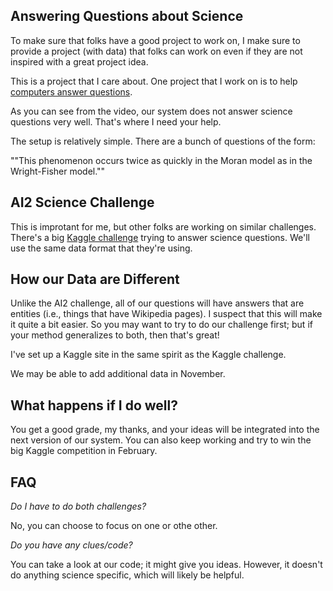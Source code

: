 ## Answering Questions about Science

To make sure that folks have a good project to work on, I make sure to provide a project (with data) that folks can work on even if they are not inspired with a great project idea.

This is a project that I care about.  One project that I work on is to help [computers answer questions](https://www.youtube.com/embed/kTXJCEvCDYk).  

As you can see from the video, our system does not answer science questions very well.  That's where I need your help.

The setup is relatively simple.  There are a bunch of questions of the form:

""This phenomenon occurs twice as quickly in the Moran model as in the Wright-Fisher model.""

## AI2 Science Challenge

This is improtant for me, but other folks are working on similar challenges.  There's a big [Kaggle challenge](https://www.kaggle.com/c/the-allen-ai-science-challenge) trying to answer science questions.  We'll use the same data format that they're using.

## How our Data are Different

Unlike the AI2 challenge, all of our questions will have answers that are entities (i.e., things that have Wikipedia pages).  I suspect that this will make it quite a bit easier.  So you may want to try to do our challenge first; but if your method generalizes to both, then that's great!

I've set up a Kaggle site in the same spirit as the Kaggle challenge.

We may be able to add additional data in November.

## What happens if I do well?

You get a good grade, my thanks, and your ideas will be integrated into the next version of our system.  You can also keep working and try to win the big Kaggle competition in February.

## FAQ

*Do I have to do both challenges?*

No, you can choose to focus on one or othe other.  

*Do you have any clues/code?*

You can take a look at our code; it might give you ideas.  However, it doesn't do anything science specific, which will likely be helpful.
